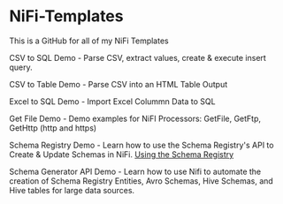# NiFi-Templates
This is a GitHub for all of my NiFi Templates

CSV to SQL Demo - Parse CSV, extract values, create & execute insert query.

CSV to Table Demo - Parse CSV into an HTML Table Output

Excel to SQL Demo - Import Excel Colummn Data to SQL

Get File Demo - Demo examples for NiFI Processors: GetFile, GetFtp, GetHttp (http and https)

Schema Registry Demo - Learn how to use the Schema Registry's API to Create & Update Schemas in NiFi. [Using the Schema Registry](https://community.cloudera.com/t5/Community-Articles/Using-the-Schema-Registry-API/ta-p/286194)

Schema Generator API Demo - Learn how to use Nifi to automate the creation of Schema Registry Entities, Avro Schemas, Hive Schemas, and Hive tables for large data sources.
